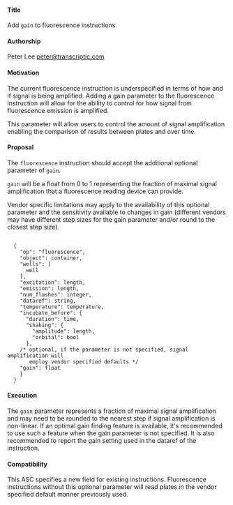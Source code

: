 #### **Title**

Add `gain` to fluorescence instructions


#### **Authorship**

Peter Lee <peter@transcriptic.com>


#### **Motivation**

The current fluorescence instruction is underspecified in terms of how and if signal is being amplified. Adding a gain parameter to the fluorescence instruction will allow for the ability to control for how signal from fluorescence emission is amplified.

This parameter will allow users to control the amount of signal amplification enabling the comparison of results between plates and over time.


#### **Proposal**

The `fluorescence` instruction should accept the additional optional parameter of `gain`.

`gain` will be a float from 0 to 1 representing the fraction of maximal signal amplification that a fluorescence reading device can provide.

Vendor specific limitations may apply to the availability of this optional parameter and the sensitivity available to changes in gain (different vendors may have different step sizes for the gain parameter and/or round to the closest step size).

```
  
  {
    "op": "fluorescence",
    "object": container,
    "wells": [
      well
    ],
    "excitation": length,
    "emission": length,
    "num_flashes": integer,
    "dataref": string,
    "temperature": temperature,
    "incubate_before": {
      "duration": time,
      "shaking": {
        "amplitude": length,
        "orbital": bool
      },
    /* optional, if the parameter is not specified, signal amplification will     
       employ vendor specified defaults */
    "gain": float
    }
  }

```

#### **Execution**

The `gain` parameter represents a fraction of maximal signal amplification and may need to be rounded to the nearest step if signal amplification is non-linear. If an optimal gain finding feature is available, it's recommended to use such a feature when the gain parameter is not specified. It is also recommended to report the gain setting used in the dataref of the instruction.


#### **Compatibility**

This ASC specifies a new field for existing instructions. Fluorescence instructions without this optional parameter will read plates in the vendor specified default manner previously used.